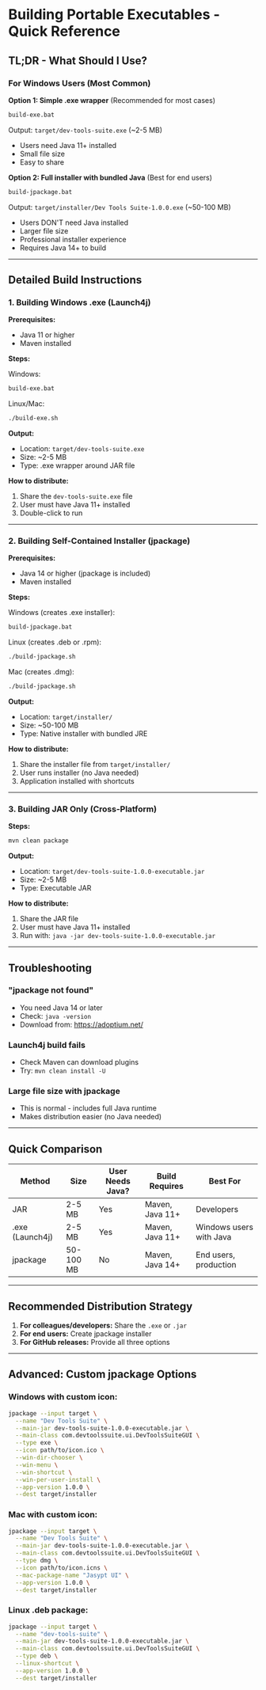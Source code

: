 # Building Portable Executables - Quick Reference

## TL;DR - What Should I Use?

### For Windows Users (Most Common)

**Option 1: Simple .exe wrapper** (Recommended for most cases)
```bash
build-exe.bat
```
Output: `target/dev-tools-suite.exe` (~2-5 MB)
- Users need Java 11+ installed
- Small file size
- Easy to share

**Option 2: Full installer with bundled Java** (Best for end users)
```bash
build-jpackage.bat
```
Output: `target/installer/Dev Tools Suite-1.0.0.exe` (~50-100 MB)
- Users DON'T need Java installed
- Larger file size
- Professional installer experience
- Requires Java 14+ to build

---

## Detailed Build Instructions

### 1. Building Windows .exe (Launch4j)

**Prerequisites:**
- Java 11 or higher
- Maven installed

**Steps:**

Windows:
```bash
build-exe.bat
```

Linux/Mac:
```bash
./build-exe.sh
```

**Output:**
- Location: `target/dev-tools-suite.exe`
- Size: ~2-5 MB
- Type: .exe wrapper around JAR file

**How to distribute:**
1. Share the `dev-tools-suite.exe` file
2. User must have Java 11+ installed
3. Double-click to run

---

### 2. Building Self-Contained Installer (jpackage)

**Prerequisites:**
- Java 14 or higher (jpackage is included)
- Maven installed

**Steps:**

Windows (creates .exe installer):
```bash
build-jpackage.bat
```

Linux (creates .deb or .rpm):
```bash
./build-jpackage.sh
```

Mac (creates .dmg):
```bash
./build-jpackage.sh
```

**Output:**
- Location: `target/installer/`
- Size: ~50-100 MB
- Type: Native installer with bundled JRE

**How to distribute:**
1. Share the installer file from `target/installer/`
2. User runs installer (no Java needed)
3. Application installed with shortcuts

---

### 3. Building JAR Only (Cross-Platform)

**Steps:**
```bash
mvn clean package
```

**Output:**
- Location: `target/dev-tools-suite-1.0.0-executable.jar`
- Size: ~2-5 MB
- Type: Executable JAR

**How to distribute:**
1. Share the JAR file
2. User must have Java 11+ installed
3. Run with: `java -jar dev-tools-suite-1.0.0-executable.jar`

---

## Troubleshooting

### "jpackage not found"
- You need Java 14 or later
- Check: `java -version`
- Download from: https://adoptium.net/

### Launch4j build fails
- Check Maven can download plugins
- Try: `mvn clean install -U`

### Large file size with jpackage
- This is normal - includes full Java runtime
- Makes distribution easier (no Java needed)

---

## Quick Comparison

| Method | Size | User Needs Java? | Build Requires | Best For |
|--------|------|------------------|----------------|----------|
| JAR | 2-5 MB | Yes | Maven, Java 11+ | Developers |
| .exe (Launch4j) | 2-5 MB | Yes | Maven, Java 11+ | Windows users with Java |
| jpackage | 50-100 MB | No | Maven, Java 14+ | End users, production |

---

## Recommended Distribution Strategy

1. **For colleagues/developers:** Share the `.exe` or `.jar`
2. **For end users:** Create jpackage installer
3. **For GitHub releases:** Provide all three options

---

## Advanced: Custom jpackage Options

### Windows with custom icon:
```bash
jpackage --input target \
  --name "Dev Tools Suite" \
  --main-jar dev-tools-suite-1.0.0-executable.jar \
  --main-class com.devtoolssuite.ui.DevToolsSuiteGUI \
  --type exe \
  --icon path/to/icon.ico \
  --win-dir-chooser \
  --win-menu \
  --win-shortcut \
  --win-per-user-install \
  --app-version 1.0.0 \
  --dest target/installer
```

### Mac with custom icon:
```bash
jpackage --input target \
  --name "Dev Tools Suite" \
  --main-jar dev-tools-suite-1.0.0-executable.jar \
  --main-class com.devtoolssuite.ui.DevToolsSuiteGUI \
  --type dmg \
  --icon path/to/icon.icns \
  --mac-package-name "Jasypt UI" \
  --app-version 1.0.0 \
  --dest target/installer
```

### Linux .deb package:
```bash
jpackage --input target \
  --name "dev-tools-suite" \
  --main-jar dev-tools-suite-1.0.0-executable.jar \
  --main-class com.devtoolssuite.ui.DevToolsSuiteGUI \
  --type deb \
  --linux-shortcut \
  --app-version 1.0.0 \
  --dest target/installer
```
